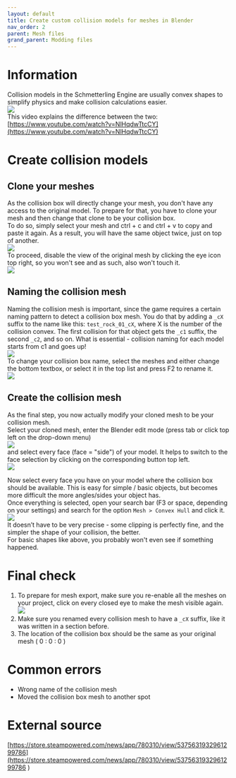 ```yaml
---
layout: default
title: Create custom collision models for meshes in Blender
nav_order: 2
parent: Mesh files
grand_parent: Modding files
---
```


# Information
Collision models in the Schmetterling Engine are usually convex shapes to simplify physics and make collision calculations easier.  
![](../../../../assets/images/create-custom-collision-models-for-meshes-in-blender.png)  
This video explains the difference between the two: [https://www.youtube.com/watch?v=NlHqdwTtcCY](https://www.youtube.com/watch?v=NlHqdwTtcCY)  

# Create collision models
## Clone your meshes
As the collision box will directly change your mesh, you don't have any access to the original model. To prepare for that, you have to clone your mesh and then change that clone to be your collision box.  
To do so, simply select your mesh and ctrl + c and ctrl + v to copy and paste it again. As a result, you will have the same object twice, just on top of another.  
![](../../../../assets/images/create-custom-collision-models-for-meshes-in-blender_2.png)  
To proceed, disable the view of the original mesh by clicking the eye icon top right, so you won't see and as such, also won't touch it.  
![](../../../../assets/images/create-custom-collision-models-for-meshes-in-blender_3.png)  

## Naming the collision mesh
Naming the collision mesh is important, since the game requires a certain naming pattern to detect a collision box mesh. You do that by adding a `_cX` suffix to the name like this: `test_rock_01_cX`, where X is the number of the collision convex. The first collision for that object gets the `_c1` suffix, the second `_c2`, and so on. What is essential - collision naming for each model starts from c1 and goes up!  
![](../../../../assets/images/create-custom-collision-models-for-meshes-in-blender_4.png)  
To change your collision box name, select the meshes and either change the bottom textbox, or select it in the top list and press F2 to rename it.  
![](../../../../assets/images/create-custom-collision-models-for-meshes-in-blender_5.png)  

## Create the collision mesh
As the final step, you now actually modify your cloned mesh to be your collision mesh.  
Select your cloned mesh, enter the Blender edit mode (press tab or click top left on the drop-down menu)  
![](../../../../assets/images/create-custom-collision-models-for-meshes-in-blender_6.png)  
and select every face (face = "side") of your model. It helps to switch to the face selection by clicking on the corresponding button top left.  
![](../../../../assets/images/create-custom-collision-models-for-meshes-in-blender_7.png)  
  
Now select every face you have on your model where the collision box should be available. This is easy for simple / basic objects, but becomes more difficult the more angles/sides your object has.  
Once everything is selected, open your search bar (F3 or space, depending on your settings) and search for the option `Mesh > Convex Hull` and click it.  
![](../../../../assets/images/create-custom-collision-models-for-meshes-in-blender_8.png)  
It doesn’t have to be very precise - some clipping is perfectly fine, and the simpler the shape of your collision, the better.  
For basic shapes like above, you probably won't even see if something happened.

# Final check
1. To prepare for mesh export, make sure you re-enable all the meshes on your project, click on every closed eye to make the mesh visible again.  
![](../../../../assets/images/create-custom-collision-models-for-meshes-in-blender_9.png)  
2. Make sure you renamed every collision mesh to have a `_cX` suffix, like it was written in a section before.  
3. The location of the collision box should be the same as your original mesh ( 0 : 0 : 0 )  

# Common errors
- Wrong name of the collision mesh  
- Moved the collision box mesh to another spot  

# External source
[https://store.steampowered.com/news/app/780310/view/5375631932961299786](https://store.steampowered.com/news/app/780310/view/5375631932961299786 )